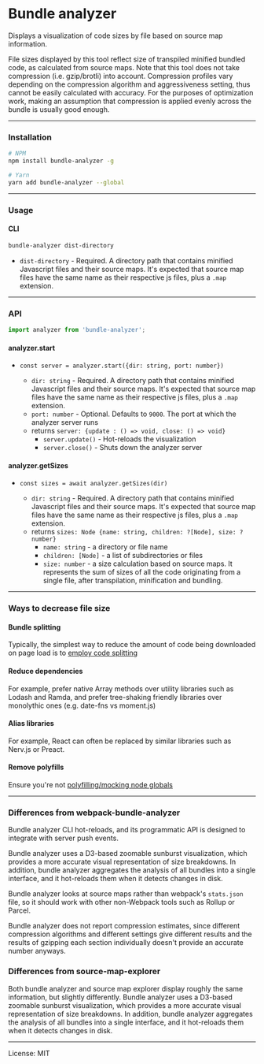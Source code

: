 # Bundle analyzer

Displays a visualization of code sizes by file based on source map information.

File sizes displayed by this tool reflect size of transpiled minified bundled code, as calculated from source maps. Note that this tool does not take compression (i.e. gzip/brotli) into account. Compression profiles vary depending on the compression algorithm and aggressiveness setting, thus cannot be easily calculated with accuracy. For the purposes of optimization work, making an assumption that compression is applied evenly across the bundle is usually good enough.

---

### Installation

```sh
# NPM
npm install bundle-analyzer -g

# Yarn
yarn add bundle-analyzer --global
```

---

### Usage

#### CLI

```sh
bundle-analyzer dist-directory
```

* `dist-directory` - Required. A directory path that contains minified Javascript files and their source maps. It's expected that source map files have the same name as their respective js files, plus a `.map` extension.

---

### API

```js
import analyzer from 'bundle-analyzer';
```

#### analyzer.start

* `const server = analyzer.start({dir: string, port: number})`

  * `dir: string` - Required. A directory path that contains minified Javascript files and their source maps. It's expected that source map files have the same name as their respective js files, plus a `.map` extension.
  * `port: number` - Optional. Defaults to `9000`. The port at which the analyzer server runs
  * returns `server: {update : () => void, close: () => void}`
    * `server.update()` - Hot-reloads the visualization
    * `server.close()` - Shuts down the analyzer server

#### analyzer.getSizes

* `const sizes = await analyzer.getSizes(dir)`

  * `dir: string` - Required. A directory path that contains minified Javascript files and their source maps. It's expected that source map files have the same name as their respective js files, plus a `.map` extension.
  * returns `sizes: Node {name: string, children: ?[Node], size: ?number}`
    * `name: string` - a directory or file name
    * `children: [Node]` - a list of subdirectories or files
    * `size: number` - a size calculation based on source maps. It represents the sum of sizes of all the code originating from a single file, after transpilation, minification and bundling.

---

### Ways to decrease file size

#### Bundle splitting

Typically, the simplest way to reduce the amount of code being downloaded on page load is to [employ code splitting](https://webpack.js.org/guides/code-splitting/)

#### Reduce dependencies

For example, prefer native Array methods over utility libraries such as Lodash and Ramda, and prefer tree-shaking friendly libraries over monolythic ones (e.g. date-fns vs moment.js)

#### Alias libraries

For example, React can often be replaced by similar libraries such as Nerv.js or Preact.

#### Remove polyfills

Ensure you're not [polyfilling/mocking node globals](https://webpack.js.org/configuration/node/)

---

### Differences from webpack-bundle-analyzer

Bundle analyzer CLI hot-reloads, and its programmatic API is designed to integrate with server push events.

Bundle analyzer uses a D3-based zoomable sunburst visualization, which provides a more accurate visual representation of size breakdowns. In addition, bundle analyzer aggregates the analysis of all bundles into a single interface, and it hot-reloads them when it detects changes in disk.

Bundle analyzer looks at source maps rather than webpack's `stats.json` file, so it should work with other non-Webpack tools such as Rollup or Parcel.

Bundle analyzer does not report compression estimates, since different compression algorithms and different settings give different results and the results of gzipping each section individually doesn't provide an accurate number anyways.

### Differences from source-map-explorer

Both bundle analyzer and source map explorer display roughly the same information, but slightly differently. Bundle analyzer uses a D3-based zoomable sunburst visualization, which provides a more accurate visual representation of size breakdowns. In addition, bundle analyzer aggregates the analysis of all bundles into a single interface, and it hot-reloads them when it detects changes in disk.

---

License: MIT
